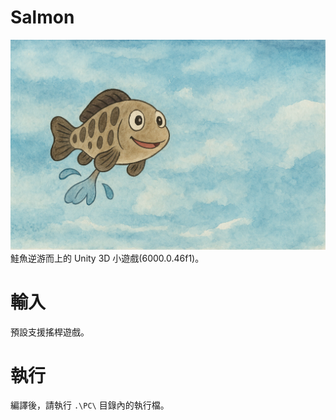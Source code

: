 # Salmon
![遊戲圖](./Assets/Sprites/wait.png)
鮭魚逆游而上的 Unity 3D 小遊戲(6000.0.46f1)。


# 輸入
預設支援搖桿遊戲。

# 執行
編譯後，請執行 `.\PC\` 目錄內的執行檔。

